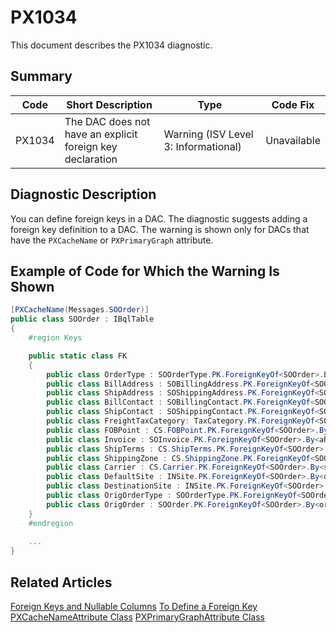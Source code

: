 # PX1034
This document describes the PX1034 diagnostic.

## Summary

| Code   | Short Description                                 | Type  | Code Fix    | 
| ------ | ------------------------------------------------- | ----- | ----------- | 
| PX1034 | The DAC does not have an explicit foreign key declaration | Warning (ISV Level 3: Informational) | Unavailable | 

## Diagnostic Description
You can define foreign keys in a DAC. The diagnostic suggests adding a foreign key definition to a DAC. The warning is shown only for DACs that have the `PXCacheName` or `PXPrimaryGraph` attribute.

## Example of Code for Which the Warning Is Shown

```C#
[PXCacheName(Messages.SOOrder)]
public class SOOrder : IBqlTable
{
	#region Keys

	public static class FK
	{
		public class OrderType : SOOrderType.PK.ForeignKeyOf<SOOrder>.By<orderType> { }
		public class BillAddress : SOBillingAddress.PK.ForeignKeyOf<SOOrder>.By<billAddressID> { }
		public class ShipAddress : SOShippingAddress.PK.ForeignKeyOf<SOOrder>.By<shipAddressID> { }
		public class BillContact : SOBillingContact.PK.ForeignKeyOf<SOOrder>.By<billContactID> { }
		public class ShipContact : SOShippingContact.PK.ForeignKeyOf<SOOrder>.By<shipContactID> { }
		public class FreightTaxCategory: TaxCategory.PK.ForeignKeyOf<SOOrder>.By<freightTaxCategoryID> { }
		public class FOBPoint : CS.FOBPoint.PK.ForeignKeyOf<SOOrder>.By<fOBPoint> { }
		public class Invoice : SOInvoice.PK.ForeignKeyOf<SOOrder>.By<aRDocType, invoiceNbr> { }
		public class ShipTerms : CS.ShipTerms.PK.ForeignKeyOf<SOOrder>.By<shipTermsID> { }
		public class ShippingZone : CS.ShippingZone.PK.ForeignKeyOf<SOOrder>.By<shipZoneID> { }
		public class Carrier : CS.Carrier.PK.ForeignKeyOf<SOOrder>.By<shipVia> { }
		public class DefaultSite : INSite.PK.ForeignKeyOf<SOOrder>.By<defaultSiteID> { }
		public class DestinationSite : INSite.PK.ForeignKeyOf<SOOrder>.By<destinationSiteID> { }
		public class OrigOrderType : SOOrderType.PK.ForeignKeyOf<SOOrder>.By<origOrderType> { }
		public class OrigOrder : SOOrder.PK.ForeignKeyOf<SOOrder>.By<origOrderType, origOrderNbr> { }
	}
	#endregion
	
	...
}
```

## Related Articles

[Foreign Keys and Nullable Columns](https://help.acumatica.com/(W(12))/Help?ScreenId=ShowWiki&pageid=8da9e9c6-ebbf-409a-b43d-a13d2081a62e)
[To Define a Foreign Key](https://help.acumatica.com/(W(11))/Help?ScreenId=ShowWiki&pageid=20b9a017-ff40-42b7-843c-94f2fced764e)
[PXCacheNameAttribute Class](https://help.acumatica.com/(W(9))/Help?ScreenId=ShowWiki&pageid=6e89e21c-b8f4-a16b-d741-2d6e483e9f65)
[PXPrimaryGraphAttribute Class](https://help.acumatica.com/(W(10))/Help?ScreenId=ShowWiki&pageid=1dceb511-4e98-3700-7d7f-231688a7ac74)
